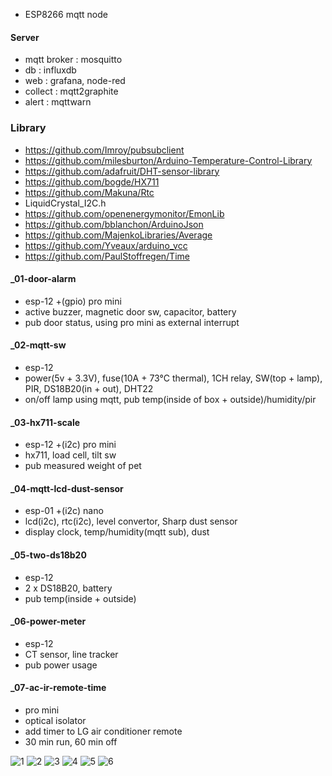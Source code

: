 * ESP8266 mqtt node

#### Server ####
- mqtt broker : mosquitto
- db : influxdb
- web : grafana, node-red
- collect : mqtt2graphite
- alert : mqttwarn 


### Library ###
- https://github.com/Imroy/pubsubclient
- https://github.com/milesburton/Arduino-Temperature-Control-Library
- https://github.com/adafruit/DHT-sensor-library
- https://github.com/bogde/HX711
- https://github.com/Makuna/Rtc
- LiquidCrystal_I2C.h
- https://github.com/openenergymonitor/EmonLib
- https://github.com/bblanchon/ArduinoJson
- https://github.com/MajenkoLibraries/Average
- https://github.com/Yveaux/arduino_vcc
- https://github.com/PaulStoffregen/Time




#### _01-door-alarm ####
- esp-12 +(gpio) pro mini
- active buzzer, magnetic door sw, capacitor, battery
- pub door status, using pro mini as external interrupt


#### _02-mqtt-sw ####
- esp-12
- power(5v + 3.3V), fuse(10A + 73°C thermal), 1CH relay, SW(top + lamp), PIR, DS18B20(in + out), DHT22
- on/off lamp using mqtt, pub temp(inside of box + outside)/humidity/pir


#### _03-hx711-scale ####
- esp-12 +(i2c) pro mini
- hx711, load cell, tilt sw
- pub measured weight of pet


#### _04-mqtt-lcd-dust-sensor ####
- esp-01 +(i2c) nano
- lcd(i2c), rtc(i2c), level convertor, Sharp dust sensor
- display clock, temp/humidity(mqtt sub), dust


#### _05-two-ds18b20 ####
- esp-12
- 2 x DS18B20, battery
- pub temp(inside + outside)


#### _06-power-meter ####
- esp-12
- CT sensor, line tracker
- pub power usage


#### _07-ac-ir-remote-time ####
- pro mini
- optical isolator
- add timer to LG air conditioner remote
- 30 min run, 60 min off



![1](https://raw.githubusercontent.com/chaeplin/esp8266_and_arduino/master/_01-door-alarm/pics/01.png)
![2](https://raw.githubusercontent.com/chaeplin/esp8266_and_arduino/master/_06-power-meter/pics/1.jpg)
![3](https://raw.githubusercontent.com/chaeplin/esp8266_and_arduino/master/_02-mqtt-sw/pics/4.jpg)
![4](https://raw.githubusercontent.com/chaeplin/esp8266_and_arduino/master/_03-hx711-scale/pics/4.png)
![5](https://raw.githubusercontent.com/chaeplin/esp8266_and_arduino/master/_04-mqtt-lcd-dust-sensor/pics/4.jpg)
![6](https://raw.githubusercontent.com/chaeplin/esp8266_and_arduino/master/_07-ac-ir-remote-timer/pics/IMG_5048.JPG)

